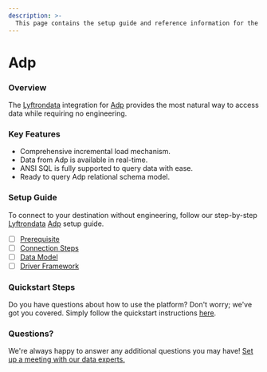 ```yaml
---
description: >-
  This page contains the setup guide and reference information for the Adp source connector.
---
```


# Adp

### Overview

The [Lyftrondata](https://www.lyftrondata.com/) integration for [Adp](None) provides the most natural way to access data while requiring no engineering.

### Key Features

* Comprehensive incremental load mechanism.
* Data from Adp is available in real-time.&#x20;
* ANSI SQL is fully supported to query data with ease.
* Ready to query Adp relational schema model.

### Setup Guide

To connect to your destination without engineering, follow our step-by-step [Lyftrondata](https://www.lyftrondata.com/)  [Adp](None) setup guide.

* [ ] [Prerequisite](prerequisite.md)
* [ ] [Connection Steps](connection-steps.md)
* [ ] [Data Model](data-model/erd.md)
* [ ] [Driver Framework](driver-framework/)

### Quickstart Steps

Do you have questions about how to use the platform? Don't worry; we've got you covered. Simply follow the quickstart instructions [here](../README.md).

### Questions? <a href="#questions" id="questions"></a>

We're always happy to answer any additional questions you may have! [Set up a meeting with our data experts.](https://www.lyftrondata.com/book-a-meeting/)

